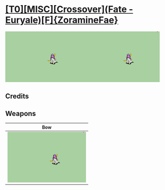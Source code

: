 # [\[T0\]\[MISC\]\[Crossover\]\(Fate - Euryale\)\[F\]{ZoramineFae}](../%5BT0%5D%5BMISC%5D%5BCrossover%5D(Fate%20-%20Euryale)%5BF%5D%7BZoramineFae%7D)

<img src="./5.%20Bow/Bow_000.png" alt="[T0][MISC][Crossover](Fate - Euryale)[F]{ZoramineFae} standing" />

## Credits



## Weapons


|Bow |
|  :---: |
| <img alt="Bow animation" src="./5.%20Bow/Bow.gif" /> |
